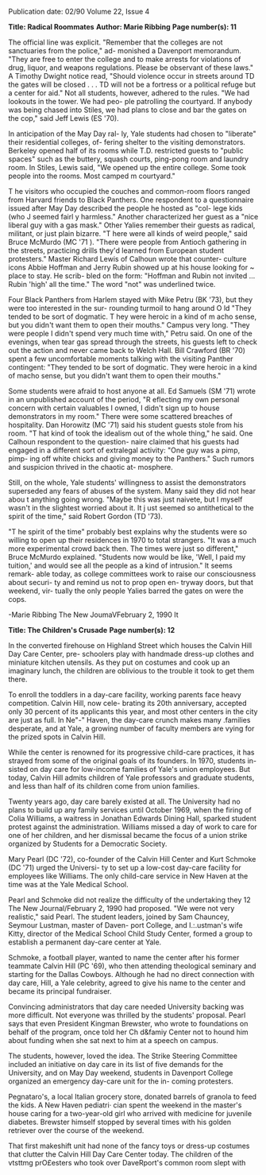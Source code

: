 Publication date: 02/90
Volume 22, Issue 4

**Title: Radical Roommates**
**Author: Marie Ribbing**
**Page number(s): 11**

The official 
line was 
explicit. 
"Remember that the colleges are not 
sanctuaries from 
the 
police," ad-
monished a Davenport memorandum. 
"They are free to enter the college and 
to make arrests for violations of drug, 
liquor, 
and weapons 
regulations. 
Please be observant of these laws." A 
Timothy Dwight notice read, "Should 
violence occur in streets around TD 
the gates will be closed . . . TD will not 
be a fortress or a political refuge but a 
center for aid." Not all students, 
however, adhered to the rules. "We 
had lookouts in the tower. We had peo-
ple patrolling the courtyard. If 
anybody was being chased into Stiles, 
we had plans to close and bar the gates 
on the cop," said Jeff Lewis (ES '70). 

In anticipation of the May Day ral-
ly, Yale students had chosen to 
"liberate" their residential colleges, of-
fering shelter to the visiting 
demonstrators. Berkeley opened half 
of its rooms while T.D. 
restricted 
guests to "public spaces" such as the 
buttery, 
squash courts, 
ping-pong 
room and laundry room. In Stiles, 
Lewis said, "We opened up the entire 
college. Some took people into the 
rooms. 
Most 
camped 
m 
courtyard." 

T he visitors 
who occupied the 
couches and common-room floors 
ranged from Harvard friends to Black 
Panthers. 
One 
respondent 
to 
a 
questionnaire issued after May Day 
described the people he hosted as "col-
lege kids (who J seemed fairl y 
harmless." Another characterized her 
guest as a "nice liberal guy with a gas 
mask." Other Yalies remember their 
guests as radical, militant, or just plain 
bizarre. "T here were all kinds of weird 
people," said Bruce McMurdo (MC 
'71 ). "There were people from Antioch 
gathering in the streets, practicing 
drills they'd learned from European 
student protesters." Master Richard 
Lewis of Calhoun wrote that counter-
culture icons Abbie Hoffman and 
Jerry Rubin showed up at his house 
looking for ~ place to stay. He scrib-
bled on the form: "Hoffman and 
Rubin not invited ... Rubin 'high' all 
the time." The word 
"not" 
was 
underlined twice. 

Four Black Panthers from Harlem 
stayed with Mike Petru (BK '73), but 
they were too interested in the sur-
rounding turmoil to hang around O ld 
"They tended to be 
sort of dogmatic. 
T hey were heroic in a 
kind of m acho sense, 
but you didn't want 
them to open their 
mouths." 
Campus very long. "They were people 
I didn't spend very much time with," 
Petru said. On one of the evenings, 
when tear gas spread through the 
streets, his guests left to check out the 
action and never came back to Welch 
Hall. Bill Crawford (BR '70) spent a 
few uncomfortable moments talking 
with the visiting Panther contingent: 
"They tended to be sort of dogmatic. 
They were heroic in a kind of macho 
sense, but you didn't want them to 
open their mouths." 

Some students were afraid to host 
anyone at all. Ed Samuels (SM '71) 
wrote in an unpublished account of the 
period, "R eflecting my own personal 
concern 
with 
certain valuables 
I 
owned, I didn't sign up to house 
demonstrators in my room." There 
were 
some 
scattered breaches of 
hospitality. Dan Horowitz (MC '71) 
said his student guests stole from his 
room. "T hat kind of took the idealism 
out of the whole thing," he said. One 
Calhoun respondent to the question-
naire claimed that his guests had 
engaged in a different sort of extralegal 
activity: "One guy was a pimp, pimp-
ing off white chicks and giving money 
to the Panthers." Such rumors and 
suspicion thrived in the chaotic at-
mosphere. 

Still, on the whole, Yale students' 
willingness to assist the demonstrators 
superseded any fears of abuses of the 
system. Many said they did not hear 
abou t anything going wrong. "Maybe 
this was just naivete, but I myself 
wasn't in the slightest worried about it. 
It j ust seemed so antithetical to the 
spirit of the time," said Robert Gordon 
(TD '73). 

"T he spirit of the time" probably best 
explains why the students were so 
willing to open up their residences in 
1970 to total strangers. "It was a much 
more experimental crowd back then. 
The times were just so different," 
Bruce McMurdo explained. "Students 
now would be like, 'Well, I paid my 
tuition,' and would see all the people as 
a kind of intrusion." It seems remark-
able today, as college committees work 
to raise our consciousness about securi-
ty and remind us not to prop open en-
tryway doors, but that weekend, vir-
tually the only people Yalies barred the 
gates on were the cops. 

-Marie Ribbing 
The New JoumaVFebruary 2, 1990 It 


**Title: The Children's Crusade**
**Page number(s): 12**

In 
the converted 
firehouse 
on 
Highland Street which houses the 
Calvin Hill Day Care Center, pre-
schoolers play with handmade dress-up 
clothes and miniature kitchen utensils. 
As they put on costumes and cook up 
an imaginary lunch, the children are 
oblivious to the trouble it took to get 
them there. 

To enroll the toddlers in a day-care 
facility, working parents face heavy 
competition. Calvin Hill, now cele-
brating its 20th anniversary, accepted 
only 30 percent of its applicants this 
year, and most other centers in the city 
are just as full. In Ne"-" Haven, the 
day-care crunch makes many .families 
desperate, and at Yale, a growing 
number of faculty members are vying 
for the prized spots in Calvin Hill. 

While the center is renowned for its 
progressive child-care practices, it has 
strayed from some of the original goals 
of its founders. In 1970, students in-
sisted on day care for low-income 
families of Yale's union employees. But 
today, Calvin Hill admits children of 
Yale professors and graduate students, 
and less than half of its children come 
from union families. 

Twenty years ago, day care barely 
existed at all. The University had no 
plans to build up any family services 
until October 1969, when the firing of 
Colia Williams, a waitress in Jonathan 
Edwards Dining Hall, sparked student 
protest against the administration. 
Williams missed a day of work to care 
for one of her children, and her 
dismissal became the focus of a union 
strike organized by Students for a 
Democratic Society. 

Mary Pearl (DC '72), co-founder of 
the Calvin Hill Center and Kurt 
Schmoke (DC '71) urged the Universi-
ty to set up a low-cost day-care facility 
for employees like Williams. The only 
child-care service in New Haven at 
the time was at the Yale Medical 
School. 

Pearl and Schmoke did not realize 
the difficulty of the undertaking they 
12 The New Journal/February 2, 1990 
had proposed. "We were not very 
realistic," said Pearl. The student 
leaders, joined by Sam Chauncey, 
Seymour Lustman, master of Daven-
port College, and I.:.ustman's wife 
Kitty, director of the Medical School 
Child Study Center, formed a group to 
establish a permanent day-care center 
at Yale. 

Schmoke, a football player, wanted 
to name the center after his former 
teammate Calvin Hill (PC '69), who 
then 
attending theological 
seminary and starting for the Dallas 
Cowboys. Although he had no direct 
connection with day care, Hill, a Yale 
celebrity, agreed to give his name to 
the center and became its principal 
fundraiser. 

Convincing administrators that day 
care needed University backing was 
more difficult. 
Not everyone was 
thrilled by the students' proposal. Pearl 
says that even President Kingman 
Brewster, who wrote to foundations on 
behalf of the program, once told her 
Ch d&famiy 
Center 
not to hound him about funding when 
she sat next to him at a speech on 
campus. 

The students, however, loved the 
idea. The Strike Steering Committee 
included an initiative on day care in its 
list of five demands for the University, 
and on May Day weekend, students in 
Davenport College organized an 
emergency day-care unit for the in-
coming protesters. 

Pegnataro's, a local Italian grocery 
store, donated barrels of granola to 
feed the kids. A New Haven pediatri· 
cian spent the weekend in the master's 
house caring for a two-year-old girl 
who arrived with medicine for juvenile 
diabetes. Brewster himself stopped by 
several times with his golden retriever 
over the course of the weekend. 

That first makeshift unit had none of 
the fancy toys or dress-up costumes 
that clutter the Calvin Hill Day Care 
Center today. The children of the 
vtsttmg prO£esters who took over 
DaveRport's common room slept with